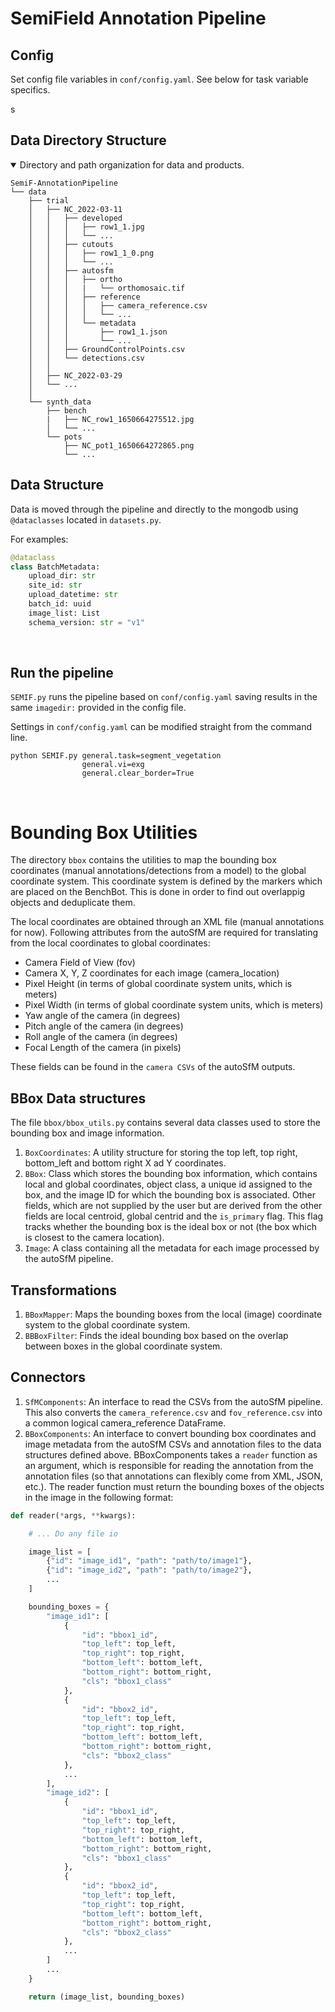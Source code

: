 
# SemiField Annotation Pipeline

## Config

Set config file variables in `conf/config.yaml`. See below for task variable specifics.

s

## Data Directory Structure
<details open>
<summary>Directory and path organization for data and products.</summary>

```
SemiF-AnnotationPipeline
└── data
    ├── trial
    │   ├── NC_2022-03-11
    │   │   ├── developed
    │   │   │   ├── row1_1.jpg
    │   │   │   └── ...
    │   │   ├── cutouts
    │   │   │   ├── row1_1_0.png
    │   │   │   └── ...
    │   │   ├── autosfm
    │   │   │   ├── ortho
    │   │   │   |   └── orthomosaic.tif
    │   │   │   ├── reference
    │   │   │   │   ├── camera_reference.csv
    │   │   │   │   └── ...
    │   │   │   └── metadata
    │   │   │       ├── row1_1.json
    │   │   │       └── ...
    │   │   ├── GroundControlPoints.csv
    │   │   └── detections.csv
    │   │   
    │   ├── NC_2022-03-29
    │   └── ...
    │   
    └── synth_data
        ├── bench
        |   ├── NC_row1_1650664275512.jpg
        │   └── ...
        └── pots
            ├── NC_pot1_1650664272865.png
            └── ... 
  ```

</details>

## Data Structure

Data is moved through the pipeline and directly to the mongodb using  `@dataclasses` located in `datasets.py`.

For examples:
``` Python
@dataclass
class BatchMetadata:
    upload_dir: str
    site_id: str
    upload_datetime: str
    batch_id: uuid 
    image_list: List 
    schema_version: str = "v1"
```
<br>

## Run the pipeline

`SEMIF.py` runs the pipeline based on `conf/config.yaml` saving results in the same `imagedir:` provided in the config file. 

Settings in `conf/config.yaml` can be modified straight from the command line. 

```
python SEMIF.py general.task=segment_vegetation
                general.vi=exg
                general.clear_border=True
```

<br>





# Bounding Box Utilities

The directory ```bbox``` contains the utilities to map the bounding box coordinates (manual annotations/detections from a model) to the global coordinate system. This coordinate system is defined by the markers which are placed on the BenchBot. This is done in order to find out overlappig objects and deduplicate them.

The local coordinates are obtained through an XML file (manual annotations for now). Following attributes from the autoSfM are required for translating from the local coordinates to global coordinates:
- Camera Field of View (fov)
- Camera X, Y, Z coordinates for each image (camera_location)
- Pixel Height (in terms of global coordinate system units, which is meters)
- Pixel Width (in terms of global coordinate system units, which is meters)
- Yaw angle of the camera (in degrees)
- Pitch angle of the camera (in degrees)
- Roll angle of the camera (in degrees)
- Focal Length of the camera (in pixels)

These fields can be found in the ```camera CSVs``` of the autoSfM outputs.

## BBox Data structures
The file ```bbox/bbox_utils.py``` contains several data classes used to store the bounding box and image information.
1. ```BoxCoordinates```: A utility structure for storing the top left, top right, bottom_left and bottom right X ad Y coordinates.
1. ```BBox```: Class which stores the bounding box information, which contains local and global coordinates, object class, a unique id assigned to the box, and the image ID for which the bounding box is associated. Other fields, which are not supplied by the user but are derived from the other fields are local centroid, global centrid and the ```is_primary``` flag. This flag tracks whether the bounding box is the ideal box or not (the box which is closest to the camera location).
2. ```Image```: A class containing all the metadata for each image processed by the autoSfM pipeline.

## Transformations
1. ```BBoxMapper```: Maps the bounding boxes from the local (image) coordinate system to the global coordinate system.
2. ```BBBoxFilter```: Finds the ideal bounding box based on the overlap between boxes in the global coordinate system.

## Connectors
1. ```SfMComponents```: An interface to read the CSVs from the autoSfM pipeline. This also converts the ```camera_reference.csv``` and ```fov_reference.csv``` into a common logical camera_reference DataFrame.
2. ```BBoxComponents```: An interface to convert bounding box coordinates and image metadata from the autoSfM CSVs and annotation files to the data structures defined above. BBoxComponents takes a ```reader``` function as an argument, which is responsible for reading the annotation from the annotation files (so that annotations can flexibly come from XML, JSON, etc.). The reader function must return the bounding boxes of the objects in the image in the following format:
```python
def reader(*args, **kwargs):

    # ... Do any file io

    image_list = [
        {"id": "image_id1", "path": "path/to/image1"}, 
        {"id": "image_id2", "path": "path/to/image2"},
        ...
    ]

    bounding_boxes = {
        "image_id1": [
            {
                "id": "bbox1_id",
                "top_left": top_left,
                "top_right": top_right,
                "bottom_left": bottom_left,
                "bottom_right": bottom_right,
                "cls": "bbox1_class"
            },
            {
                "id": "bbox2_id",
                "top_left": top_left,
                "top_right": top_right,
                "bottom_left": bottom_left,
                "bottom_right": bottom_right,
                "cls": "bbox2_class"
            },
            ...
        ],
        "image_id2": [
            {
                "id": "bbox1_id",
                "top_left": top_left,
                "top_right": top_right,
                "bottom_left": bottom_left,
                "bottom_right": bottom_right,
                "cls": "bbox1_class"
            },
            {
                "id": "bbox2_id",
                "top_left": top_left,
                "top_right": top_right,
                "bottom_left": bottom_left,
                "bottom_right": bottom_right,
                "cls": "bbox2_class"
            },
            ...
        ]
        ...
    }

    return (image_list, bounding_boxes)

```